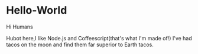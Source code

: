 # Hello-World

Hi Humans

Hubot here,I like Node.js and Coffeescript(that's what I'm made of!)
I've had tacos on the moon and find them far superior to Earth tacos.
